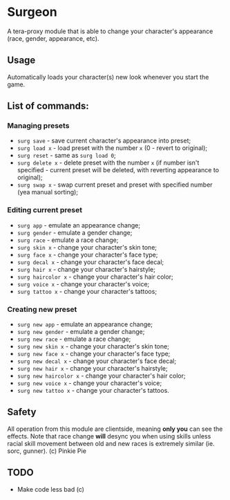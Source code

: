 # Surgeon
A tera-proxy module that is able to change your character's appearance (race, gender, appearance, etc).

## Usage
Automatically loads your character(s) new look whenever you start the game.

## List of commands:

### Managing presets
* `surg save` - save current character's appearance into preset;
* `surg load x` - load preset with the number `x` (0 - revert to original);
* `surg reset` - same as `surg load 0`;
* `surg delete x` - delete preset with the number `x` (if number isn't specified - current preset will be deleted, with reverting appearance to original);
* `surg swap x` - swap current preset and preset with specified number (yea manual sorting);

### Editing current preset
* `surg app` - emulate an appearance change;
* `surg gender` - emulate a gender change;
* `surg race` - emulate a race change;
* `surg skin x` - change your character's skin tone;
* `surg face x` - change your character's face type;
* `surg decal x` - change your character's face decal;
* `surg hair x` - change your character's hairstyle;
* `surg haircolor x` - change your character's hair color;
* `surg voice x` - change your character's voice;
* `surg tattoo x` - change your character's tattoos;

### Creating new preset
* `surg new app` - emulate an appearance change;
* `surg new gender` - emulate a gender change;
* `surg new race` - emulate a race change;
* `surg new skin x` - change your character's skin tone;
* `surg new face x` - change your character's face type;
* `surg new decal x` - change your character's face decal;
* `surg new hair x` - change your character's hairstyle;
* `surg new haircolor x` - change your character's hair color;
* `surg new voice x` - change your character's voice;
* `surg new tattoo x` - change your character's tattoos.

## Safety
All operation from this module are clientside, meaning **only you** can see the effects.
Note that race change **will** desync you when using skills unless racial skill movement between old and new races is extremely similar (ie. sorc, gunner). (c) Pinkie Pie

## TODO
* Make code less bad (c)